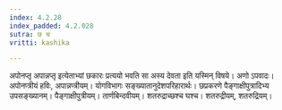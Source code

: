 ```yaml
---
index: 4.2.28
index_padded: 4.2.028
sutra: छ च
vritti: kashika

---
```

अपोनप्तृ अपान्नप्तृ इत्येताभ्यां छकारः प्रत्ययो भवति सा अस्य देवता इति यस्मिन् विषये। अणो ऽपवादः। अपोनप्त्रीयं हविः, अपान्नप्त्रीयम्। योगविभागः सङ्ख्यातानुदेशपरिहारार्थः। छप्रकरणे पैङ्गाक्षीपुत्रादिभ्य उपसङ्ख्यानम्। पैङ्गाक्षीपुत्रीयम्। तार्णबिन्दवीयम्। शतरुद्राच्छश्च घश्च। शतरुद्रीयम्, शतरुद्रियम्।